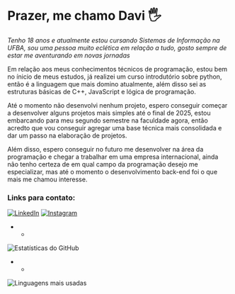# Prazer, me chamo Davi 🖐️
*Tenho 18 anos e atualmente estou cursando Sistemas de Informação na UFBA, sou uma pessoa muito eclética em relação a tudo, gosto sempre de estar me aventurando em novas jornadas*

Em relação aos meus conhecimentos técnicos de programação, estou bem no ínicio de meus estudos, já realizei um curso introdutório sobre python, então é a linguagem que mais domino atualmente, além disso sei as estruturas básicas de C++, JavaScript e lógica de programação.

Até o momento não desenvolvi nenhum projeto, espero conseguir começar a desenvolver alguns projetos mais simples até o final de 2025, estou embarcando para meu segundo semestre na faculdade agora, então acredto que vou conseguir agregar uma base técnica mais consolidada e dar um passo na elaboração de projetos.

Além disso, espero conseguir no futuro me desenvolver na área da programação e chegar a trabalhar em uma empresa internacional, ainda não tenho certeza de em qual campo da programação desejo me especializar, mas até o momento o desenvolvimento back-end foi o que mais me chamou interesse.

### Links para contato:
[![LinkedIn](https://img.shields.io/badge/LinkedIn-0077B5?style=for-the-badge&logo=linkedin&logoColor=white)](https://linkedin.com/in/davi-araujo-52118a341)
[![Instagram](https://img.shields.io/badge/Instagram-E4405F?style=for-the-badge&logo=instagram&logoColor=white)](https://instagram.com/_.daviaraujo)
- -
![Estatísticas do GitHub](https://github-readme-stats.vercel.app/api?username=d-araujo&show_icons=true&theme=radical)
- -
![Linguagens mais usadas](https://github-readme-stats.vercel.app/api/top-langs/?username=d-araujo&layout=compact&theme=radical)
